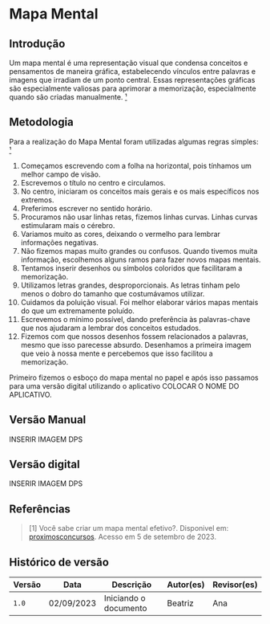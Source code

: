 # Mapa Mental

## Introdução

Um mapa mental é uma representação visual que condensa conceitos e pensamentos de maneira gráfica, estabelecendo vínculos entre palavras e imagens que irradiam de um ponto central. Essas representações gráficas são especialmente valiosas para aprimorar a memorização, especialmente quando são criadas manualmente. [¹](#ancora)

## Metodologia

Para a realização do Mapa Mental foram utilizadas algumas regras simples: [¹](#ancora)

1. Começamos escrevendo com a folha na horizontal, pois tínhamos um melhor campo de visão.
2. Escrevemos o título no centro e circulamos.
3. No centro, iniciaram os conceitos mais gerais e os mais específicos nos extremos.
4. Preferimos escrever no sentido horário.
5. Procuramos não usar linhas retas, fizemos linhas curvas. Linhas curvas estimularam mais o cérebro.
6. Variamos muito as cores, deixando o vermelho para lembrar informações negativas.
7. Não fizemos mapas muito grandes ou confusos. Quando tivemos muita informação, escolhemos alguns ramos para fazer novos mapas mentais.
8. Tentamos inserir desenhos ou símbolos coloridos que facilitaram a memorização.
9. Utilizamos letras grandes, desproporcionais. As letras tinham pelo menos o dobro do tamanho que costumávamos utilizar.
10. Cuidamos da poluição visual. Foi melhor elaborar vários mapas mentais do que um extremamente poluído.
11. Escrevemos o mínimo possível, dando preferência às palavras-chave que nos ajudaram a lembrar dos conceitos estudados.
12. Fizemos com que nossos desenhos fossem relacionados a palavras, mesmo que isso parecesse absurdo. Desenhamos a primeira imagem que veio à nossa mente e percebemos que isso facilitou a memorização.


Primeiro fizemos o esboço do mapa mental no papel e após isso passamos para uma versão digital utilizando o aplicativo COLOCAR O NOME DO APLICATIVO.

## Versão Manual
INSERIR IMAGEM DPS

## Versão digital
INSERIR IMAGEM DPS

## Referências

> [1] Você sabe criar um mapa mental efetivo?. Disponivel em: [proximosconcursos](https://www.proximosconcursos.com/mapa-mental-efetivo/). Acesso em 5 de setembro de 2023.
> 

## Histórico de versão

| Versão | Data       | Descrição             | Autor(es) | Revisor(es) |
| ------ | ---------- | --------------------- | --------- | ----------- |
| `1.0`  | 02/09/2023 | Iniciando o documento | Beatriz   | Ana      |
